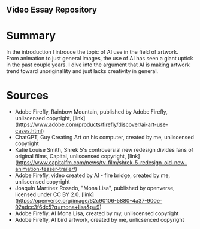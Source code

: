 ## Video Essay Repository
 
# Summary
In the introduction I introuce the topic of AI use in the field of artwork.  
From animation to just general images, the use of AI has seen a giant uptick in the past couple years.
I dive into the argument that AI is making artwork trend toward unoriginallity and just lacks creativity in general. 


# Sources
* Adobe Firefly, Rainbow Mountain, published by Adobe Firefly, unliscensed copyright, [link] (https://www.adobe.com/products/firefly/discover/ai-art-use-cases.html)
* ChatGPT, Guy Creating Art on his computer, created by me, unliscensed copyright
* Katie Louise Smith, Shrek 5's controversial new redesign divides fans of original films, Capital, unliscensed copyright, [link] (https://www.capitalfm.com/news/tv-film/shrek-5-redesign-old-new-animation-teaser-trailer/)
* Adobe Firefly, video created by AI - fire bridge, created by me, unliscensed copyright
* Joaquín Martínez Rosado, "Mona Lisa", published by openverse, licensed under CC BY 2.0. [link] (https://openverse.org/image/62c90106-5880-4a37-900e-92adcc3f6dc5?q=mona+lisa&p=9)
* Adobe Firefly, AI Mona Lisa, created by my, unliscensed copyright
* Adobe Firefly, AI bird artwork, created by me, unlicsenced copyright
